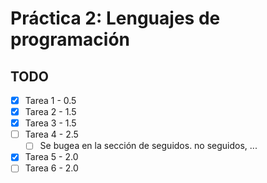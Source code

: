 # Práctica 2: Lenguajes de programación

## TODO

- [x] Tarea 1 - 0.5
- [x] Tarea 2 - 1.5
- [x] Tarea 3 - 1.5
- [ ] Tarea 4 - 2.5
  - [ ] Se bugea en la sección de seguidos. no seguidos, ...
- [x] Tarea 5 - 2.0
- [ ] Tarea 6 - 2.0
